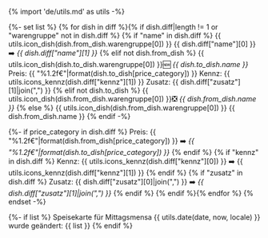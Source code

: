 {% import 'de/utils.md' as utils -%}

{%- set list %}
{% for dish in diff %}{% if dish.diff|length != 1 or "warengruppe" not in dish.diff %}
{% if "name" in dish.diff %}
{{ utils.icon_dish(dish.from_dish.warengruppe[0]) }} {{ dish.diff["name"][0] }}
➡️ *{{ dish.diff["name"][1] }}*
{% elif not dish.from_dish %}
{{ utils.icon_dish(dish.to_dish.warengruppe[0]) }}🆕 *{{ dish.to_dish.name }}*
    Preis: {{ "%1.2f€"|format(dish.to_dish[price_category]) }}
    Kennz: {{ utils.icons_kennz(dish.diff["kennz"][1]) }}
    Zusatz: {{ dish.diff["zusatz"][1]|join(",") }}
{% elif not dish.to_dish %}
{{ utils.icon_dish(dish.from_dish.warengruppe[0]) }}❎ *{{ dish.from_dish.name }}*
{% else %}
{{ utils.icon_dish(dish.from_dish.warengruppe[0]) }} {{ dish.from_dish.name }}
{% endif -%}

{%- if price_category in dish.diff %}
    Preis: {{ "%1.2f€"|format(dish.from_dish[price_category]) }} ➡️ *{{ "%1.2f€"|format(dish.to_dish[price_category]) }}*
{% endif %}
{% if "kennz" in dish.diff %}
    Kennz: {{ utils.icons_kennz(dish.diff["kennz"][0]) }} ➡️ {{ utils.icons_kennz(dish.diff["kennz"][1]) }}
{% endif %}
{% if "zusatz" in dish.diff %}
    Zusatz: {{ dish.diff["zusatz"][0]|join(",") }} ➡️ *{{ dish.diff["zusatz"][1]|join(",") }}*
{% endif %}
{% endif %}{% endfor %}
{% endset -%}

{%- if list %}
Speisekarte für Mittagsmensa {{ utils.date(date, now, locale) }} wurde geändert:
{{ list }}
{% endif %}
